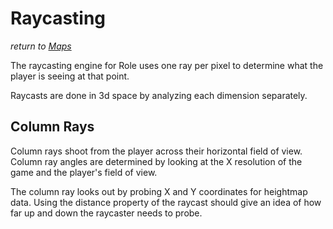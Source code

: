 # Raycasting
*return to [Maps](README.md)*

The raycasting engine for Role uses one ray per pixel to determine what the player is seeing at that point.

Raycasts are done in 3d space by analyzing each dimension separately.

## Column Rays

Column rays shoot from the player across their horizontal field of view. Column ray angles are determined by looking at the X resolution of the game and the player's field of view.

The column ray looks out by probing X and Y coordinates for heightmap data. Using the distance property of the raycast should give an idea of how far up and down the raycaster needs to probe.
